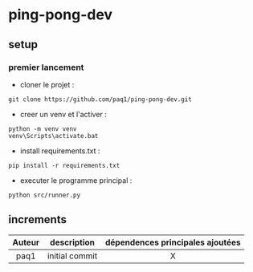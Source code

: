 # ping-pong-dev
## setup
### premier lancement

<ul>
    <li>
        cloner le projet : 
    </li>
</ul>

```
git clone https://github.com/paq1/ping-pong-dev.git
```

<ul>
    <li>
        creer un venv et l'activer : 
    </li>
</ul>

```
python -m venv venv
venv\Scripts\activate.bat
```

<ul>
    <li>
        install requirements.txt : 
    </li>
</ul>

```
pip install -r requirements.txt
```

<ul>
    <li>
        executer le programme principal : 
    </li>
</ul>

```
python src/runner.py
```

## increments
| Auteur |  description   | dépendences principales ajoutées |
|:------:|:--------------:|:--------------------------------:|
|  paq1  | initial commit |                X                 |